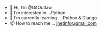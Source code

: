 - 👋 Hi, I’m @GitOutlaw
- 👀 I’m interested in ...Python
- 🌱 I’m currently learning ... Python & Django
- 📫 How to reach me ...
jnetinfo@gmail.com

<!---
GitOutlaw/GitOutlaw is a ✨ special ✨ repository because its `README.md` (this file) appears on your GitHub profile.
You can click the Preview link to take a look at your changes.
--->
